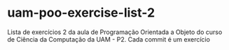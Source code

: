 # uam-poo-exercise-list-2
Lista de exercícios 2 da aula de Programação Orientada a Objeto do curso de Ciência da Computação da UAM - P2. Cada commit é um exercício
